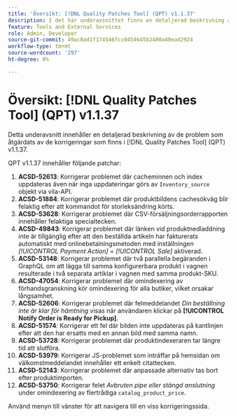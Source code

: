 ```yaml
---
title: 'Översikt: [!DNL Quality Patches Tool] (QPT) v1.1.37'
description: I det här underavsnittet finns en detaljerad beskrivning av de problem som åtgärdats av de korrigeringar som finns i  [!DNL Quality Patches Tool] (QPT) v1.1.37.
feature: Tools and External Services
role: Admin, Developer
source-git-commit: 49ac8ad1f174546fcc0454645b2480a40ead2924
workflow-type: tm+mt
source-wordcount: '297'
ht-degree: 0%

---
```


# Översikt: [!DNL Quality Patches Tool] (QPT) v1.1.37

Detta underavsnitt innehåller en detaljerad beskrivning av de problem som åtgärdats av de korrigeringar som finns i [!DNL Quality Patches Tool] (QPT) v1.1.37.

QPT v1.1.37 innehåller följande patchar:

1. **ACSD-52613**: Korrigerar problemet där cacheminnen och index uppdateras även när inga uppdateringar görs av `Inventory_source` objekt via vila-API.
1. **ACSD-51884**: Korrigerar problemet där produktbildens cachesökväg blir felaktig efter att kommandot för storleksändring körts.
1. **ACSD-53628**: Korrigerar problemet där CSV-försäljningsorderrapporten innehåller felaktiga specialtecken.
1. **ACSD-49843**: Korrigerar problemet där länken vid produktnedladdning inte är tillgänglig efter att den beställda artikeln har fakturerats automatiskt med onlinebetalningsmetoden med inställningen *[!UICONTROL Payment Action]* = *[!UICONTROL Sale]* aktiverad.
1. **ACSD-53148**: Korrigerar problemet där två parallella begäranden i GraphQL om att lägga till samma konfigurerbara produkt i vagnen resulterade i två separata artiklar i vagnen med samma produkt-SKU.
1. **ACSD-47054**: Korrigerar problemet där omindexering av förhandsgranskning kör omindexering för alla butiker, vilket orsakar långsamhet.
1. **ACSD-52606**: Korrigerar problemet där felmeddelandet *Din beställning inte är klar för hämtning* visas när användaren klickar på **[!UICONTROL Notify Order is Ready for Pickup]**.
1. **ACSD-51574**: Korrigerar ett fel där bilden inte uppdateras på kantlinjen efter att den har ersatts med en annan bild med samma namn.
1. **ACSD-53728**: Korrigerar problemet där produktindexeraren tar längre tid att slutföra.
1. **ACSD-53979**: Korrigerar JS-problemet som inträffar på hemsidan om välkomstmeddelandet innehåller ett enkelt citattecken.
1. **ACSD-52143**: Korrigerar problemet där anpassade alternativ tas bort efter produktimporten.
1. **ACSD-53750**: Korrigerar felet *Avbruten pipe eller stängd anslutning* under omindexering av flertrådiga `catalog_product_price`.

Använd menyn till vänster för att navigera till en viss korrigeringssida.
